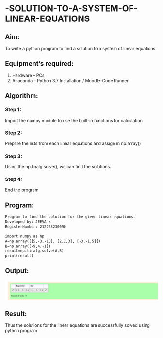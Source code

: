 # -SOLUTION-TO-A-SYSTEM-OF-LINEAR-EQUATIONS
## Aim:
To write a python program to find a solution to a system of linear equations.
## Equipment’s required:
1. 	Hardware – PCs
2. 	Anaconda – Python 3.7 Installation / Moodle-Code Runner
## Algorithm:
### Step 1: 
Import the numpy module to use the built-in functions for calculation
### Step 2: 
Prepare the lists from each linear equations and assign in np.array()
### Step 3: 
Using the np.linalg.solve(), we can find the solutions.
### Step 4: 
End the program
## Program:

    Program to find the solution for the given linear equations.
    Developed by: JEEVA k
    RegisterNumber: 212223230090

    import numpy as np 
    A=np.array([[5,-3,-10], [2,2,3], [-3,-1,5]])
    B=np.array([-9,4,-1])
    result=np.linalg.solve(A,B)
    print(result)

## Output:
![alt text](solution.png) 
## Result: 
Thus the solutions for the linear equations are successfully solved using python program

